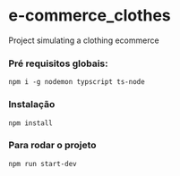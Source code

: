 # e-commerce_clothes
Project simulating a clothing ecommerce

### Pré requisitos globais:

`npm i -g nodemon typscript ts-node`

### Instalação

`npm install`

### Para rodar o projeto

`npm run start-dev`